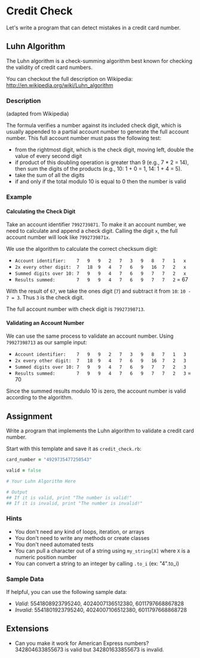 # Credit Check

Let's write a program that can detect mistakes in a credit card number.

## Luhn Algorithm

The Luhn algorithm is a check-summing algorithm best known for checking the validity of credit card numbers.

You can checkout the full description on Wikipedia: http://en.wikipedia.org/wiki/Luhn_algorithm

### Description

(adapted from Wikipedia)

The formula verifies a number against its included check digit, which is usually appended to a partial account number to generate the full account number. This full account number must pass the following test:

* from the rightmost digit, which is the check digit, moving left, double the value of every second digit
* if product of this doubling operation is greater than 9 (e.g., 7 * 2 = 14), then sum the digits of the products (e.g., 10: 1 + 0 = 1, 14: 1 + 4 = 5).
* take the sum of all the digits
* if and only if the total modulo 10 is equal to 0 then the number is valid

### Example

#### Calculating the Check Digit

Take an account identifier `7992739871`. To make it an account number, we need to calculate and append a check digit. Calling the digit `x`, the full account number will look like `7992739871x`.

We use the algorithm to calculate the correct checksum digit:

* `Account identifier:    7   9   9   2   7   3   9   8   7   1   x`
* `2x every other digit:  7   18  9   4   7   6   9   16  7   2   x`
* `Summed digits over 10: 7   9   9   4   7   6   9   7   7   2   x`
* `Results summed:        7   9   9   4   7   6   9   7   7   2` = 67

With the result of `67`, we take the ones digit (`7`) and subtract it from `10`: `10 - 7 = 3`. Thus `3` is the check digit.

The full account number with check digit is `79927398713`.

#### Validating an Account Number

We can use the same process to validate an account number. Using `79927398713` as our sample input:

* `Account identifier:    7   9   9   2   7   3   9   8   7   1   3`
* `2x every other digit:  7   18  9   4   7   6   9   16  7   2   3`
* `Summed digits over 10: 7   9   9   4   7   6   9   7   7   2   3`
* `Results summed:        7   9   9   4   7   6   9   7   7   2   3` = 70

Since the summed results modulo 10 is zero, the account number is valid according to the algorithm.

## Assignment

Write a program that implements the Luhn algorithm to validate a credit card number.

Start with this template and save it as `credit_check.rb`:

```ruby
card_number = "4929735477250543"

valid = false

# Your Luhn Algorithm Here

# Output
## If it is valid, print "The number is valid!"
## If it is invalid, print "The number is invalid!"
```

### Hints

* You don't need any kind of loops, iteration, or arrays
* You don't need to write any methods or create classes
* You don't need automated tests
* You can pull a character out of a string using `my_string[X]` where `X` is a numeric position number
* You can convert a string to an integer by calling `.to_i` (ex: "4".to_i)

### Sample Data

If helpful, you can use the following sample data:

* *Valid*: 5541808923795240, 4024007136512380, 6011797668867828
* *Invalid*: 5541801923795240, 4024007106512380, 6011797668868728

## Extensions

* Can you make it work for American Express numbers? 342804633855673 is valid but 342801633855673 is invalid.
